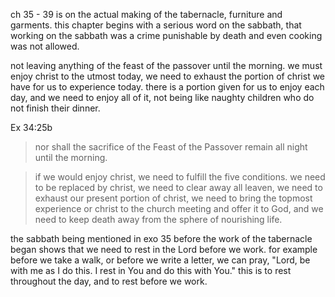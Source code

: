 ch 35 - 39 is on the actual making of the tabernacle, furniture and garments. this
chapter begins with a serious word on the sabbath, that working on the sabbath was
a crime punishable by death and even cooking was not allowed.

not leaving anything of the feast of the passover until the morning. we must enjoy christ to the utmost today, we need to exhaust the portion of christ we have for us to experience today. there is a portion given for us to enjoy each day, and we need to enjoy all of it, not being like naughty children who do not finish their dinner.

Ex 34:25b
> nor shall the sacrifice of the Feast of the Passover remain all night until the morning.

> if we would enjoy christ, we need to fulfill the five conditions. we need to be replaced by christ, we need to clear away all leaven, we need to exhaust our present portion of christ, we need to bring the topmost experience or christ to the church meeting and offer it to God, and we need to keep death away from the sphere of nourishing life.

the sabbath being mentioned in exo 35 before the work of the tabernacle began shows that we need to rest in the Lord before we work. for example before we take a walk, or before we write a letter, we can pray, "Lord, be with me as I do this. I rest in You and do this with You." this is to rest throughout the day, and to rest before we work.
